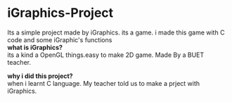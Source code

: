 # iGraphics-Project
Its a simple project made by iGraphics. its a game. i made this game with C code and some iGraphic's functions<br> 
<b>what is iGraphics?</b><br>
its a kind a OpenGL things.easy to make 2D game. Made By a BUET teacher.

<b>why i did this project?</b><br>
when i learnt C language. My teacher told us to make a prject with iGraphics.
